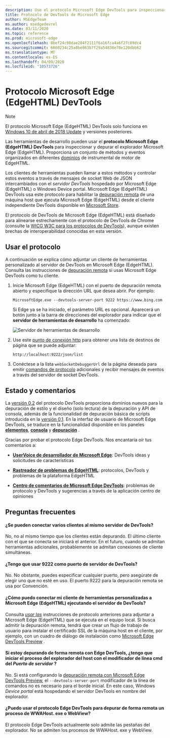 ```yaml
---
description: Use el protocolo Microsoft Edge DevTools para inspeccionar y depurar el explorador Microsoft Edge (EdgeHTML).
title: Protocolo de DevTools de Microsoft Edge
author: MSEdgeTeam
ms.author: msedgedevrel
ms.date: 03/11/2020
ms.topic: reference
ms.prod: microsoft-edge
ms.openlocfilehash: 8bef24c98dae284f2111f6a16fca4a6f27c89dc4
ms.sourcegitcommit: 6860234c25a8be863b7f29a54838e78e120dbb62
ms.translationtype: MT
ms.contentlocale: es-ES
ms.lasthandoff: 04/09/2020
ms.locfileid: "10573726"
---
```

# Protocolo Microsoft Edge (EdgeHTML) DevTools

> [!NOTE]
> El protocolo Microsoft Edge (EdgeHTML) DevTools solo funciona en [Windows 10 de abril de 2018 Update](https://blogs.windows.com/windowsexperience/2018/04/30/how-to-get-the-windows-10-april-2018-update/#5VXkQMU41CJzZPER.97) y versiones posteriores.

Las herramientas de desarrollo pueden usar el **protocolo Microsoft Edge (EdgeHTML) DevTools** para inspeccionar y depurar el explorador Microsoft Edge (EdgeHTML). Proporciona un conjunto de métodos y eventos organizados en diferentes [dominios](0.2/domains/index.md) de instrumental de motor de EdgeHTML.

 Los clientes de herramientas pueden llamar a estos métodos y controlar estos eventos a través de mensajes de socket Web de JSON intercambiados con el *servidor DevTools* hospedado por Microsoft Edge (EdgeHTML) o Windows Device portal. Microsoft Edge (EdgeHTML) DevTools usa este protocolo para habilitar la [depuración remota](0.2/clients.md#microsoft-edge-devtools-preview) de una máquina host que ejecuta Microsoft Edge (EdgeHTML) desde el cliente independiente DevTools disponible en [Microsoft Store](https://www.microsoft.com/store/p/microsoft-edge-devtools-preview/9mzbfrmz0mnj).

El protocolo de DevTools de Microsoft Edge (EdgeHTML) está diseñado para alinearse estrechamente con el protocolo de DevTools de Chrome (consulte la [WICG W3C para los protocolos de DevTools](https://github.com/WICG/devtools-protocol/)), aunque existen brechas de interoperabilidad conocidas en esta versión.

## Usar el protocolo

A continuación se explica cómo adjuntar un cliente de herramientas personalizado al servidor de DevTools en Microsoft Edge (EdgeHTML). Consulta las instrucciones de [depuración remota](0.2/clients.md#microsoft-edge-devtools-preview) si usas Microsoft Edge DevTools como tu cliente.

1. Inicie Microsoft Edge (EdgeHTML) con el puerto de depuración remota abierto y especifique la dirección URL que desea abrir. Por ejemplo:

    ```
    MicrosoftEdge.exe --devtools-server-port 9222 https://www.bing.com
    ```

    Si Edge ya se ha iniciado, el parámetro URL es opcional. Aparecerá un botón junto a la barra de direcciones del explorador para indicar que el **servidor de herramientas de desarrollo** ha comenzado:

    ![Servidor de herramientas de desarrollo](media/developer-tools-server.png) 

2. Use este [punto de conexión http](0.2/http.md) para obtener una lista de destinos de página que se puede adjuntar:

    ```
    http://localhost:9222/json/list
    ```

3. Conéctese a la lista `webSocketDebuggerUrl` de la página deseada para emitir [comandos de protocolo](0.2/domains/index.md) adicionales y recibir mensajes de eventos a través del servidor de socket DevTools.

## Estado y comentarios

La [versión 0,2](0.2/index.md) del protocolo DevTools proporciona dominios nuevos para la depuración de estilo y el diseño (solo lectura) de la depuración y API de consola, además de la funcionalidad de depuración básica de scripts introducida en la [versión 0,1](0.1/index.md). En la interfaz de usuario de Microsoft Edge DevTools, se traduce en la funcionalidad disponible en los paneles [**elementos**](../devtools-guide/elements.md), [**consola**](../devtools-guide/console.md) y [**depuración**](../devtools-guide/debugger.md) .

Gracias por probar el protocolo Edge DevTools. Nos encantaría oír tus comentarios a:

 - [**UserVoice de desarrollador de Microsoft Edge**](https://wpdev.uservoice.com/forums/257854-microsoft-edge-developer?category_id=84475): DevTools ideas y solicitudes de características

 - [**Rastreador de problemas de EdgeHTML**](https://developer.microsoft.com/microsoft-edge/platform/issues/): protocolos, DevTools y problemas de la plataforma EdgeHTML

 - [**Centro de comentarios de Microsoft Edge DevTools**](feedback-hub:?referrer=microsoftEdge&tabID=2&newFeedback=true&ContextId=344): problemas de protocolo y DevTools y sugerencias a través de la aplicación centro de opiniones

## Preguntas frecuentes

#### ¿Se pueden conectar varios clientes al mismo servidor de DevTools?
No, no al mismo tiempo que los clientes están depurando. El último cliente con el que se conecta se iniciará el anterior. En el futuro, cuando se admitan herramientas adicionales, probablemente se admitan conexiones de cliente simultáneas.

#### ¿Tengo que usar 9222 como puerto de servidor de DevTools?
No. No obstante, puedes especificar cualquier puerto, pero asegúrate de elegir uno que no esté en uso. El puerto 9222 para la depuración remota se usa por Convención.

#### ¿Cómo puedo conectar mi cliente de herramientas personalizadas a Microsoft Edge (EdgeHTML) ejecutando el servidor de DevTools?
Consulta [*usar las*](#using-the-protocol) instrucciones de protocolo anteriores para adjuntar a Microsoft Edge (EdgeHTML) que se ejecuta en el equipo local. Si busca admitir la depuración remota, tendrá que crear un flujo de trabajo de usuario para instalar el certificado SSL de la máquina host en el cliente, por ejemplo, con un cuadro de diálogo de instalación como [Microsoft Edge DevTools Preview](./0.2/clients.md#microsoft-edge-devtools-preview) .

#### Si estoy depurando de forma remota con Edge DevTools, ¿tengo que iniciar el proceso del explorador del host con el modificador de línea cmd del *Puerto de servidor* ? 
No. Si está configurando la [depuración remota con Microsoft Edge DevTools Preview](./0.2/clients.md#microsoft-edge-devtools-preview), el `--devtools-server-port` modificador de la línea de comandos no es necesario para el borde inicial. En este caso, Windows *Device portal* está hospedando el servidor DevTools en nombre del explorador.

#### ¿Puedo usar el protocolo Edge DevTools para depurar de forma remota un proceso de WWAHost. exe o WebView?
El protocolo Edge DevTools actualmente solo admite las pestañas del explorador. No se admiten los procesos de WWAHost. exe y WebView.
